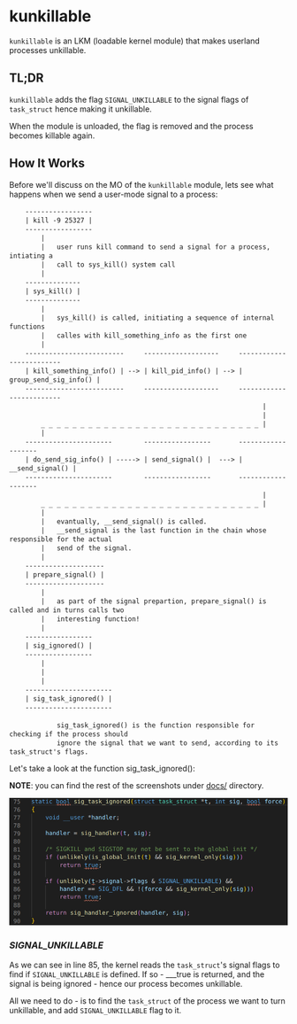 # __kunkillable__

`kunkillable` is an LKM (loadable kernel module) that makes userland processes unkillable.

## __TL;DR__

`kunkillable` adds the flag `SIGNAL_UNKILLABLE` to the signal flags of `task_struct` hence making it unkillable.

When the module is unloaded, the flag is removed and the process becomes killable again.

## __How It Works__

Before we'll discuss on the MO of the `kunkillable` module, lets see what happens when we send a user-mode signal to a process:

        -----------------
        | kill -9 25327 |
        -----------------
            |
            |   user runs kill command to send a signal for a process, intiating a 
            |   call to sys_kill() system call
            |
        --------------
        | sys_kill() |
        --------------
            |
            |   sys_kill() is called, initiating a sequence of internal functions 
            |   calles with kill_something_info as the first one
            |
        -------------------------     -------------------     -------------------------
        | kill_something_info() | --> | kill_pid_info() | --> | group_send_sig_info() | 
        -------------------------     -------------------     -------------------------
                                                                    |
                                                                    |
            _ _ _ _ _ _ _ _ _ _ _ _ _ _ _ _ _ _ _ _ _ _ _ _ _ _ _ _ |
            |
        ----------------------        -----------------       -------------------
        | do_send_sig_info() | -----> | send_signal() |  ---> | __send_signal() |
        ----------------------        -----------------       -------------------
                                                                    |
            _ _ _ _ _ _ _ _ _ _ _ _ _ _ _ _ _ _ _ _ _ _ _ _ _ _ _ _ |
            |   
            |   evantually, __send_signal() is called.
            |   __send_signal is the last function in the chain whose responsible for the actual
            |   send of the signal.
            |
        --------------------
        | prepare_signal() |
        --------------------
            |
            |   as part of the signal prepartion, prepare_signal() is called and in turns calls two
            |   interesting function!
            |
        -----------------
        | sig_ignored() |
        -----------------
            |
            |
            |
        ----------------------
        | sig_task_ignored() |
        ----------------------

                sig_task_ignored() is the function responsible for checking if the process should
                ignore the signal that we want to send, according to its task_struct's flags.

Let's take a look at the function sig_task_ignored():

**NOTE**: you can find the rest of the screenshots under [docs/](https://github.com/spiderpig1297/kunkillable/tree/master/docs) directory.

![Alt text](https://github.com/spiderpig1297/kunkillable/blob/master/docs/10_sig_task_ignored.png)

### _SIGNAL_UNKILLABLE_
As we can see in line 85, the kernel reads the `task_struct`'s signal flags to find if `SIGNAL_UNKILLABLE` is defined. If so - ___true is returned, and the signal is being ignored - hence our process becomes unkillable.

All we need to do - is to find the `task_struct` of the process we want to turn unkillable, and add `SIGNAL_UNKILLABLE` flag to it.
